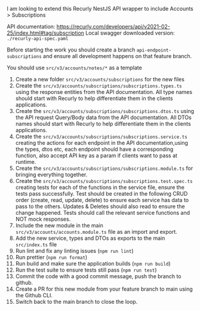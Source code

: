 I am looking to extend this Recurly NestJS API wrapper to include Accounts > Subscriptions

API documentation: https://recurly.com/developers/api/v2021-02-25/index.html#tag/subscription
Local swagger downloaded version: `./recurly-api-spec.yaml`

Before starting the work you should create a branch `api-endpoint-subscriptions` and ensure all development happens on that feature branch.

You should use `src/v3/accounts/notes/*` as a template

1. Create a new folder `src/v3/accounts/subscriptions` for the new files
2. Create the `src/v3/accounts/subscriptions/subscriptions.types.ts` using the response entities from the API documentation. All type names should start with Recurly to help differentiate them in the clients applications. 
3. Create the `src/v3/accounts/subscriptions/subscriptions.dtos.ts` using the API request Query/Body data from the API documentation. All DTOs names should start with Recurly to help differentiate them in the clients applications. 
4. Create the `src/v3/accounts/subscriptions/subscriptions.service.ts` creating the actions for each endpoint in the API documentation,using the types, dtos etc, each endpoint should have a corresponding function, also accept API key as a param if clients want to pass at runtime.
5. Create the `src/v3/accounts/subscriptions/subscriptions.module.ts` for bringing everything together.
6. Create the `src/v3/accounts/subscriptions/subscriptions.test.spec.ts` creating tests for each of the functions in the service file, ensure the tests pass successfully. Test should be created in the following CRUD order (create, read, update, delete) to ensure each service has data to pass to the others. Updates & Deletes should also read to ensure the change happened. Tests should call the relevant service functions and NOT mock responses. 
7. Include the new module in the main `src/v3/accounts/accounts.module.ts` file as an import and export.
8. Add the new service, types and DTOs as exports to the main `src/index.ts` file
9. Run lint and fix any linting issues (`npm run lint`)
10. Run prettier (`npm run format`)
11. Run build and make sure the application builds (`npm run build`)
12. Run the test suite to ensure tests still pass (`npm run test`)
13. Commit the code with a good commit message, push the branch to github.
14. Create a PR for this new module from your feature branch to main using the Github CLI.
15. Switch back to the main branch to close the loop.
